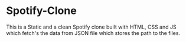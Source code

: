 # Spotify-Clone
This is a Static and a clean Spotify clone built with HTML, CSS and JS which fetch's the data from JSON file which stores the path to the files.
